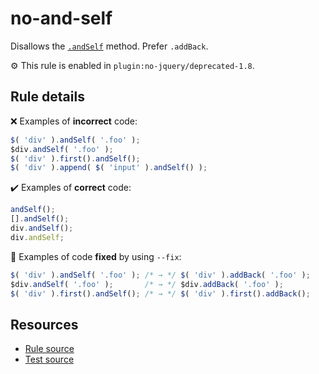 # no-and-self

Disallows the [`.andSelf`](https://api.jquery.com/andSelf/) method. Prefer `.addBack`.

⚙️ This rule is enabled in `plugin:no-jquery/deprecated-1.8`.

## Rule details

❌ Examples of **incorrect** code:
```js
$( 'div' ).andSelf( '.foo' );
$div.andSelf( '.foo' );
$( 'div' ).first().andSelf();
$( 'div' ).append( $( 'input' ).andSelf() );
```

✔️ Examples of **correct** code:
```js
andSelf();
[].andSelf();
div.andSelf();
div.andSelf;
```

🔧 Examples of code **fixed** by using  `--fix`:
```js
$( 'div' ).andSelf( '.foo' ); /* → */ $( 'div' ).addBack( '.foo' );
$div.andSelf( '.foo' );       /* → */ $div.addBack( '.foo' );
$( 'div' ).first().andSelf(); /* → */ $( 'div' ).first().addBack();
```

## Resources

* [Rule source](/src/rules/no-and-self.js)
* [Test source](/src/tests/no-and-self.js)
